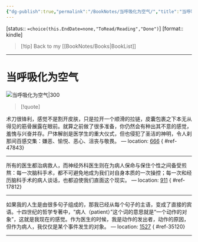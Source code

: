 ```yaml
---
{"dg-publish":true,"permalink":"/BookNotes/当呼吸化为空气/","title":"当呼吸化为空气","noteIcon":""}
---
```


[status:: `=choice(this.EndDate=none,"ToRead/Reading","Done")`]
[format:: kindle]

>[!tip] Back to my [[BookNotes/Books\|BookList]]

---
# 当呼吸化为空气

![当呼吸化为空气|300](https://img9.doubanio.com/view/subject/l/public/s29423902.jpg)

>[!quote]

术刀很锋利，感觉不是割开皮肤，只是拉开一个顺滑的拉链，皮囊包裹之下本无从得见的筋骨展露在眼前。就算之前做了很多准备，你仍然会有种出其不意的感觉，羞愧与兴奋并存。尸体解剖是医学生的重大仪式，但也侵犯了圣洁的神明，令人刹那间百感交集：嫌恶、愉悦、恶心、沮丧与敬畏。 — location: [666]()
{ #ref-47843}


---
所有的医生都治病救人，而神经外科医生则在为病人保命与保住个性之间备受煎熬：每一次脑科手术，都不可避免地成为我们对自身本质的一次操控；每一次和经历脑科手术的病人谈话，也都迫使我们直面这个现实。 — location: [911]()
{ #ref-17812}


---
如果我的人生是由很多句子组成的，那我已经从每个句子的主语，变成了直接的宾语。十四世纪的哲学专著中，“病人（patient）”这个词的意思就是“一个动作的对象”，这就是我现在的感觉。作为医生的时候，我是动作的发出者，动作的原因，但作为病人，我仅仅是某个事件发生的对象。 — location: [1527]()
{ #ref-35120}


---
